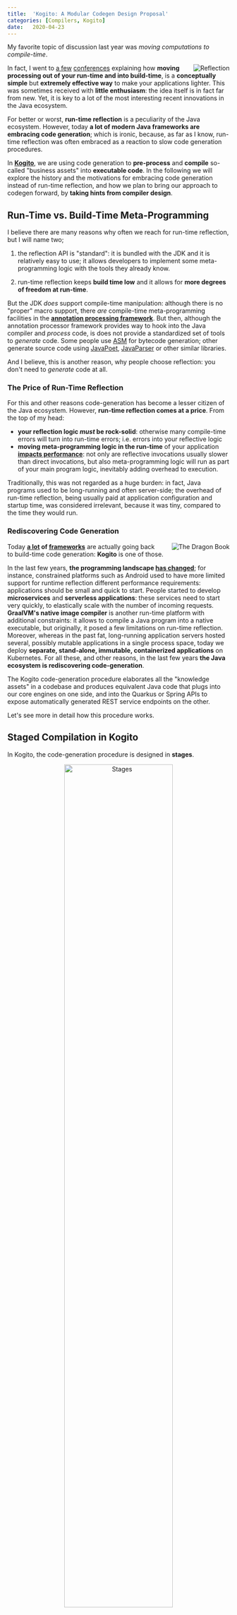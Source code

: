 ```yaml
---
title:  'Kogito: A Modular Codegen Design Proposal'
categories: [Compilers, Kogito]
date:   2020-04-23
---
```


My favorite topic of discussion last year was _moving computations to compile-time_. 

<div style="float:right">
<img src="https://i.imgur.com/cHmSoB8.png" title="Reflection" />
</div>

In fact, I went to [a few][vdm19] [conferences][qconsp19] explaining how **moving processing out of your run-time and into build-time**, is a **conceptually simple** but **extremely effective way** to make your applications lighter. This was sometimes received with **little enthusiasm**: the idea itself is in fact far from new. Yet, it is key to a lot of the most interesting recent innovations in the Java ecosystem.

For better or worst, **run-time reflection** is a peculiarity of the Java ecosystem. However, today **a lot of modern Java frameworks are embracing code generation**; which is ironic, because, as far as I know, run-time reflection was often embraced as a reaction to slow code generation procedures. 

In **[Kogito][kogito]**, we are using code generation to **pre-process** and **compile** so-called "business assets" into **executable code**. In the following we will explore the history and the motivations for embracing code generation instead of run-time reflection, and how we plan to bring our approach to codegen forward, by **taking hints from compiler design**.

## Run-Time vs. Build-Time Meta-Programming 

I believe there are many reasons why often we reach for run-time reflection, but I will name two; 

1. the reflection API is "standard": it is bundled with the JDK and it is relatively easy to use; it allows developers to implement some meta-programming logic with the tools they already know. 

2. run-time reflection keeps **build time low** and it allows for **more degrees of freedom at run-time**. 

But the JDK _does_ support compile-time manipulation: although there is no "proper" macro support, there _are_ compile-time meta-programming facilities in the [**annotation processing framework**][annotations]. But then, although the annotation processor framework provides way to hook into the Java compiler and _process_ code,  is does not provide a standardized set of tools to _generate_ code. Some people use [ASM][asm] for bytecode generation; other generate source code using [JavaPoet][javapoet], [JavaParser][javaparser] or other similar libraries. 

And I believe, this is another reason, why people choose reflection: you don't need to _generate_ code at all.

### The Price of Run-Time Reflection

For this and other reasons code-generation has become a lesser citizen of the Java ecosystem. However, **run-time reflection comes at a price**. From the top of my head: 

- **your reflection logic _must_ be rock-solid**: otherwise many compile-time errors will turn into run-time errors; i.e. errors into your reflective logic
- **moving meta-programming logic in the run-time** of your application [**impacts performance**][reflection]: not only are reflective invocations usually slower than direct invocations, but also meta-programming logic will run as part of your main program logic, inevitably adding overhead to execution. 

Traditionally, this was not regarded as a huge burden: in fact, Java programs used to be long-running and often server-side; the overhead of run-time reflection, being usually paid at application configuration and startup time, was considered irrelevant, because it was tiny, compared to the time they would run. 

### Rediscovering Code Generation

<div style="float:right; padding-left: 2em">
<img src="https://i.imgur.com/mgInxYI.png" title="The Dragon Book"/>
</div>

Today **[a lot][micronaut] of [frameworks][quarkus]** are actually going back to build-time code generation: **Kogito** is one of those.

In the last few years, **the programming landscape [has changed][cdilite]**; for instance, constrained platforms such as Android used to have more limited support for runtime reflection different performance requirements: applications should be small and quick to start. People started to develop **microservices** and **serverless applications**: these services need to start very quickly, to elastically scale with the number of incoming requests. **GraalVM's native image compiler** is another run-time platform with additional constraints: it allows to compile a Java program into a native executable, but originally, it posed a few limitations on run-time reflection. Moreover, whereas in the past fat, long-running application servers hosted several, possibly mutable applications in a single process space, today we deploy **separate, stand-alone, immutable, containerized applications** on Kubernetes. For all these, and other reasons, in the last few years **the Java ecosystem is rediscovering code-generation**. 

The Kogito code-generation procedure elaborates all the "knowledge assets" in a codebase and produces equivalent Java code that plugs into our core engines on one side, and into the Quarkus or Spring APIs to expose automatically generated REST service endpoints on the other. 

Let's see more in detail how this procedure works.

## Staged Compilation in Kogito

In Kogito, the code-generation procedure is designed in **stages**. 

<div style="margin:auto; text-align:center">
<img src="https://i.imgur.com/YvzSkJT.png" alt="Stages" width="70%" />
</div>

First, **processes** (BPMN files) are analyzed, then **rules** (DRLs), then **decisions** (DMNs). Each stage, as a result, generates Java source code; compilation is delegated to the Java compiler. In modern parlance, this would be called a _"transpiler"_; a term that I despise, because it makes it sound like compilers do not just generate code but do some kind of magic mumbo-jumbo. But that's another story. Whatever you want to call it, our current architecture of this procedure is rigid, and does not allow for extension

In fact, albeit we are processing each type of asset in a _separate stage_, each stage is effectively a **single-pass compiler**, because each it always terminates with the generation of the compilation target. This is the reason why it is generally better to **break down compilation into more passes**. Each compilation pass usually produces what is called an **intermediate representation**; the input to one stage is the output of the previous, and so on up to the final stage, where target code is actually produced.

### Compilers and Compilation Phases

In a traditional compiler, usually, one of the first stages is **parsing** the input source code and transforming it into an internal tree representation (the *Abstract Syntax Tree*); then usually is the **name resolution** phase, where the names of the values and symbols that are used throughout the program are resolved; then the **type-checking phase** verifies and validates the correctness of the program; finally **code** is actually **generated**.

In Kogito, we **parse** knowledge assets, then we associate **names** to each assets, and we resolve their internal structure, which may **cross-reference** other existing assets. **Type-checking our assets means validating** the models according to specifications and verifying these cross-references. For instance, a BPMN file may reference a Rule Unit definition and a service implementation written in Java. 

### Compilers and Mini-Phases

So far, our code-generation procedure has been pretty simplistic: we generated code regardless of potential errors, delegating compilation errors to the downstream Java compiler; worse, sometimes they would be caught later at run-time! This in general works, but it either produces pretty obscure compilation errors, or it moves validation too late in the pipeline: which is something that we wanted to avoid in the first place. We want to **catch errors early** and only **generate valid code**.

By refactoring our compilation phases to a staged, modular compilation architecture we will be able to catch resolution and validation errors early and present them to users in a meaningful way: only when the validation phase will be completed successfully, then we will actually generate code. But we also want our stages to be smaller, so that it is easier to **add more compilation stages** at different points in the pipeline.

Processes, Rules, Decisions:

<div style="margin:auto">
<img src="https://i.imgur.com/2ffP9Sl.jpg" alt="Processes, Rules, Decisions" />
</div>


For instance, suppose you want to synthesize some elements (e.g. data models) that are inferred from the structure of a process. In our current architecture, the only way to produce additional assets would be to patch the existing code. By de-composing the phases as shown above, you would be able to **plug your additional [mini-phase][nanopass]** right after "Model Validation", so that you can be sure that all the names have been resolved, and that only valid models will be processed: you will produce an intermediate representation for the data model that you want to synthesize, and make it available during the "Cross-Referencing" phase.

## Pre-Processing Assets vs. Code Scaffolding.

As briefly mentioned in the introduction, in our current architecture we are also conflating code-generation for two very different purposes.

The **first** is to **pre-process** assets to generate their **stand-alone run-time representation**: the goal is both to reduce run-time processing and support native compilation. The output of this code-generation procedure are objects that interface directly with the internal programmatic APIs of our engines. This programmatic API, in Kogito, is currently considered an implementation detail, not supposed to be consumed by end-users. The reason is that this API is still unstable: we want to make sure to get it right, before making it public. Now, for the sake of explanation, consider a BPMN process definition: this is compiled into a class that implement the `Process<T>` interface of the programmatic API. By instantiating this class, you get an exact 1:1 representation of the process definition, minus parsing and preliminary analysis.

The **second** purpose of code-generation is implemented as a **layer** on top of these run-time representations; here we exposes calls into the programmatic API as **REST endpoints**. For example, consider a process called `MyProcess`; the REST endpoints we generate expose REST APIs to start, execute and terminate an instance of that process. You can imagine that code to look a but like this:

```java
@Path("/MyProcess")
public class MyProcessResource {
  
  @Inject
  Process<MyProcess> p;

  @POST
  public MyProcess start(MyProcess data) {
    return p.create(data).start();
  }

  @DELETE("/{id}")
  public MyProcess abort(String id) {
    return = p.delete(id);
  }

  @GET("/{id}")
  public Collection<ProcessInstance<MyProcess>> abort(String id) {
    return p.instances(id);
  }
  ...

}
```


Today, both the code that is generated for run-time representations and the code that implements REST endpoints is all treated as an *implementation detail*. It is only visible in the compilation target directory of your project. And you are _not_ supposed to rely on the structure of that code in your own codebase.

However, we always meant this procedure to become customizable at some point, promoting it to be **scaffolding**. 

In the case of scaffolding, code should not be generated in your compilation target directory, but instead, it should be promoted to your _source code_ directory. We are currently working on a general solution to allow you to opt-out from code generation for specific assets, and instead, "claim" it for ownership. For instance, suppose that you want to customize `MyProcess`. You will be able to tell the code-generation procedure that you want customize that asset: the code-generation procedure will run once, and then you will be able to edit the generated code as regular source code.

## Conclusions

You should now have a better understanding of the rationale for code generation in Kogito: in the future we are going to improve our code generation procedure to allow extensibility by plugging into the code-generation process, and customization by allowing end-users to promote code generation to scaffolding.

In the future we will further document how we plan to refactor our codebase to support these novel use cases. 

Join us for discussion on our [mailing list][ml] or our [Zulip Chat][zulip] !

[kogito]: https://kogito.kie.org
[vdm19]: https://youtu.be/TWfigR9wGsA
[qconsp19]: https://www.youtube.com/watch?v=BUrY6On1SxM
[annotations]: https://docs.oracle.com/en/java/javase/11/docs/api/java.compiler/javax/annotation/processing/package-summary.html
[asm]: https://asm.ow2.io/
[javapoet]: https://github.com/square/javapoet
[javaparser]: https://javaparser.org/ 
[reflection]: https://www.optaplanner.org/blog/2018/01/09/JavaReflectionButMuchFaster.html
[nanopass]: https://nanopass.org/
[micronaut]: https://micronaut.io
[quarkus]: https://quarkus.io
[cdilite]: http://www.cdi-spec.org/news/2020/03/09/CDI_for_the_future/
[ml]: https://groups.google.com/forum/#!forum/kogito-development
[zulip]: https://kie.zulipchat.com/
